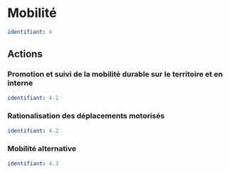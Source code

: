 # Mobilité
```yaml
identifiant: 4
```
## Actions
### Promotion et suivi de la mobilité durable sur le territoire et en interne
```yaml
identifiant: 4.1
```

### Rationalisation des déplacements motorisés
```yaml
identifiant: 4.2
```

### Mobilité alternative
```yaml
identifiant: 4.3
```

